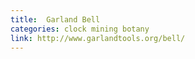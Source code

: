 ```yaml
---
title:  Garland Bell
categories: clock mining botany
link: http://www.garlandtools.org/bell/
---
```

